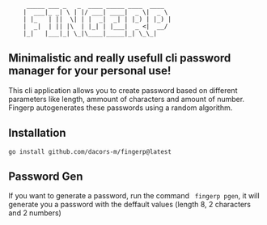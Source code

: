 ```
     _____ ___ _   _  ____ _____ ____  ____
    |  ___|_ _| \ | |/ ___| ____|  _ \|  _ \
    | |_   | ||  \| | |  _|  _| | |_) | |_) |
    |  _|  | || |\  | |_| | |___|  _ <|  __/
    |_|   |___|_| \_|\____|_____|_| \_\_|

```
## Minimalistic and really usefull cli password manager for your personal use!
This cli application allows you to create password based on different parameters
like length, ammount of characters and amount of number. Fingerp autogenerates these
passwords using a random algorithm.

## Installation
```
go install github.com/dacors-m/fingerp@latest
```

## Password Gen

If you want to generate a password, run the command ``` fingerp pgen```, it will
generate you a password with the deffault values (length 8, 2 characters and 2 numbers)
